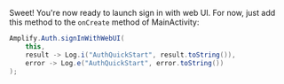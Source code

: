 Sweet! You're now ready to launch sign in with web UI. For now, just add this method to the `onCreate` method of MainActivity:

```java
Amplify.Auth.signInWithWebUI(
    this,
    result -> Log.i("AuthQuickStart", result.toString()),
    error -> Log.e("AuthQuickStart", error.toString())
);
```
